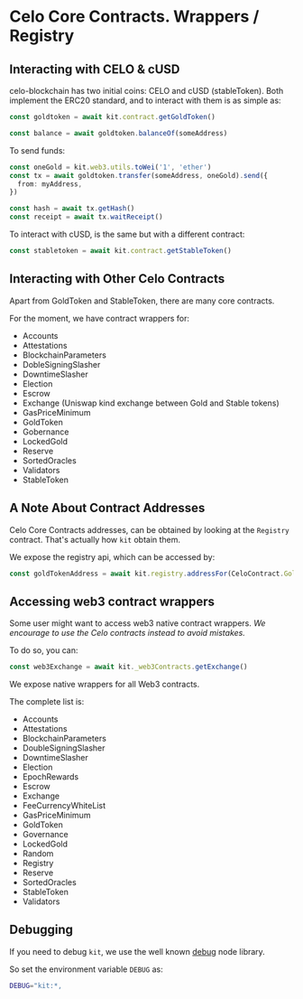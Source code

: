 # Celo Core Contracts. Wrappers / Registry

## Interacting with CELO & cUSD

celo-blockchain has two initial coins: CELO and cUSD \(stableToken\). Both implement the ERC20 standard, and to interact with them is as simple as:

```typescript
const goldtoken = await kit.contract.getGoldToken()

const balance = await goldtoken.balanceOf(someAddress)
```

To send funds:

```typescript
const oneGold = kit.web3.utils.toWei('1', 'ether')
const tx = await goldtoken.transfer(someAddress, oneGold).send({
  from: myAddress,
})

const hash = await tx.getHash()
const receipt = await tx.waitReceipt()
```

To interact with cUSD, is the same but with a different contract:

```typescript
const stabletoken = await kit.contract.getStableToken()
```

## Interacting with Other Celo Contracts

Apart from GoldToken and StableToken, there are many core contracts.

For the moment, we have contract wrappers for:

* Accounts
* Attestations
* BlockchainParameters
* DobleSigningSlasher
* DowntimeSlasher
* Election
* Escrow
* Exchange \(Uniswap kind exchange between Gold and Stable tokens\)
* GasPriceMinimum
* GoldToken
* Gobernance
* LockedGold
* Reserve
* SortedOracles
* Validators
* StableToken

## A Note About Contract Addresses

Celo Core Contracts addresses, can be obtained by looking at the `Registry` contract. That's actually how `kit` obtain them.

We expose the registry api, which can be accessed by:

```typescript
const goldTokenAddress = await kit.registry.addressFor(CeloContract.GoldToken)
```

## Accessing web3 contract wrappers

Some user might want to access web3 native contract wrappers. _We encourage to use the Celo contracts instead to avoid mistakes._

To do so, you can:

```typescript
const web3Exchange = await kit._web3Contracts.getExchange()
```

We expose native wrappers for all Web3 contracts.

The complete list is:

* Accounts
* Attestations
* BlockchainParameters
* DoubleSigningSlasher
* DowntimeSlasher
* Election
* EpochRewards
* Escrow
* Exchange
* FeeCurrencyWhiteList
* GasPriceMinimum
* GoldToken
* Governance
* LockedGold
* Random
* Registry
* Reserve
* SortedOracles
* StableToken
* Validators

## Debugging

If you need to debug `kit`, we use the well known [debug](https://github.com/visionmedia/debug) node library.

So set the environment variable `DEBUG` as:

```bash
DEBUG="kit:*,
```

